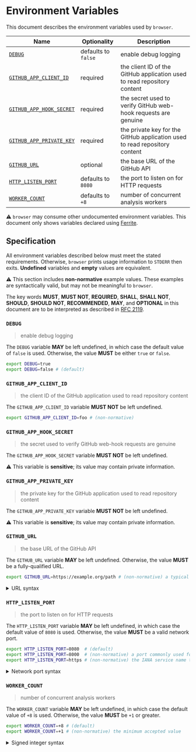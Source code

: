 # Environment Variables

This document describes the environment variables used by `browser`.

| Name                       | Optionality         | Description                                                                |
| -------------------------- | ------------------- | -------------------------------------------------------------------------- |
| [`DEBUG`]                  | defaults to `false` | enable debug logging                                                       |
| [`GITHUB_APP_CLIENT_ID`]   | required            | the client ID of the GitHub application used to read repository content    |
| [`GITHUB_APP_HOOK_SECRET`] | required            | the secret used to verify GitHub web-hook requests are genuine             |
| [`GITHUB_APP_PRIVATE_KEY`] | required            | the private key for the GitHub application used to read repository content |
| [`GITHUB_URL`]             | optional            | the base URL of the GitHub API                                             |
| [`HTTP_LISTEN_PORT`]       | defaults to `8080`  | the port to listen on for HTTP requests                                    |
| [`WORKER_COUNT`]           | defaults to `+8`    | number of concurrent analysis workers                                      |

⚠️ `browser` may consume other undocumented environment variables. This document
only shows variables declared using [Ferrite].

## Specification

All environment variables described below must meet the stated requirements.
Otherwise, `browser` prints usage information to `STDERR` then exits.
**Undefined** variables and **empty** values are equivalent.

⚠️ This section includes **non-normative** example values. These examples are
syntactically valid, but may not be meaningful to `browser`.

The key words **MUST**, **MUST NOT**, **REQUIRED**, **SHALL**, **SHALL NOT**,
**SHOULD**, **SHOULD NOT**, **RECOMMENDED**, **MAY**, and **OPTIONAL** in this
document are to be interpreted as described in [RFC 2119].

### `DEBUG`

> enable debug logging

The `DEBUG` variable **MAY** be left undefined, in which case the default value
of `false` is used. Otherwise, the value **MUST** be either `true` or `false`.

```bash
export DEBUG=true
export DEBUG=false # (default)
```

### `GITHUB_APP_CLIENT_ID`

> the client ID of the GitHub application used to read repository content

The `GITHUB_APP_CLIENT_ID` variable **MUST NOT** be left undefined.

```bash
export GITHUB_APP_CLIENT_ID=foo # (non-normative)
```

### `GITHUB_APP_HOOK_SECRET`

> the secret used to verify GitHub web-hook requests are genuine

The `GITHUB_APP_HOOK_SECRET` variable **MUST NOT** be left undefined.

⚠️ This variable is **sensitive**; its value may contain private information.

### `GITHUB_APP_PRIVATE_KEY`

> the private key for the GitHub application used to read repository content

The `GITHUB_APP_PRIVATE_KEY` variable **MUST NOT** be left undefined.

⚠️ This variable is **sensitive**; its value may contain private information.

### `GITHUB_URL`

> the base URL of the GitHub API

The `GITHUB_URL` variable **MAY** be left undefined. Otherwise, the value
**MUST** be a fully-qualified URL.

```bash
export GITHUB_URL=https://example.org/path # (non-normative) a typical URL for a web page
```

<details>
<summary>URL syntax</summary>

A fully-qualified URL includes both a scheme (protocol) and a hostname. URLs are
not necessarily web addresses; `https://example.org` and
`mailto:contact@example.org` are both examples of fully-qualified URLs.

</details>

### `HTTP_LISTEN_PORT`

> the port to listen on for HTTP requests

The `HTTP_LISTEN_PORT` variable **MAY** be left undefined, in which case the
default value of `8080` is used. Otherwise, the value **MUST** be a valid
network port.

```bash
export HTTP_LISTEN_PORT=8080  # (default)
export HTTP_LISTEN_PORT=8000  # (non-normative) a port commonly used for private web servers
export HTTP_LISTEN_PORT=https # (non-normative) the IANA service name that maps to port 443
```

<details>
<summary>Network port syntax</summary>

Ports may be specified as a numeric value no greater than `65535`.
Alternatively, a service name can be used. Service names are resolved against
the system's service database, typically located in the `/etc/service` file on
UNIX-like systems. Standard service names are published by IANA.

</details>

### `WORKER_COUNT`

> number of concurrent analysis workers

The `WORKER_COUNT` variable **MAY** be left undefined, in which case the default
value of `+8` is used. Otherwise, the value **MUST** be `+1` or greater.

```bash
export WORKER_COUNT=+8 # (default)
export WORKER_COUNT=+1 # (non-normative) the minimum accepted value
```

<details>
<summary>Signed integer syntax</summary>

Signed integers can only be specified using decimal notation. A leading positive
sign (`+`) is **OPTIONAL**. A leading negative sign (`-`) is **REQUIRED** in
order to specify a negative value.

Internally, the `WORKER_COUNT` variable is represented using a signed 64-bit
integer type (`int`); any value that overflows this data-type is invalid.

</details>

<!-- references -->

[`debug`]: #DEBUG
[ferrite]: https://github.com/dogmatiq/ferrite
[`github_app_client_id`]: #GITHUB_APP_CLIENT_ID
[`github_app_hook_secret`]: #GITHUB_APP_HOOK_SECRET
[`github_app_private_key`]: #GITHUB_APP_PRIVATE_KEY
[`github_url`]: #GITHUB_URL
[`http_listen_port`]: #HTTP_LISTEN_PORT
[rfc 2119]: https://www.rfc-editor.org/rfc/rfc2119.html
[`worker_count`]: #WORKER_COUNT
